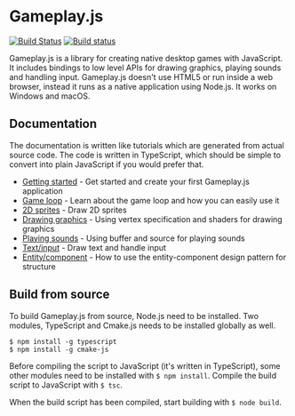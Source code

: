 # Gameplay.js

[![Build Status](https://travis-ci.org/jnsmalm/gameplay.svg?branch=develop)](https://travis-ci.org/jnsmalm/gameplay)
[![Build status](https://ci.appveyor.com/api/projects/status/evxuhc1m502glsbw/branch/develop?svg=true)](https://ci.appveyor.com/project/jnsmalm/gameplay-mxc0a/branch/develop)

Gameplay.js is a library for creating native desktop games with JavaScript. 
It includes bindings to low level APIs for drawing graphics, playing sounds and 
handling input. Gameplay.js doesn't use HTML5 or run inside a web browser, 
instead it runs as a native application using Node.js. It works on Windows and
macOS.

## Documentation

The documentation is written like tutorials which are generated from actual 
source code. The code is written in TypeScript, which should be simple to 
convert into plain JavaScript if you would prefer that.

- [Getting started](docs/getting-started/getting-started.md) - Get started and 
create your first Gameplay.js application
- [Game loop](docs/game-loop/game-loop.md) - Learn about the game loop and how you 
can easily use it 
- [2D sprites](docs/2d-sprites/2d-sprites.md) - Draw 2D sprites
- [Drawing graphics](docs/drawing-graphics/drawing-graphics.md) - Using vertex 
specification and shaders for drawing graphics
- [Playing sounds](docs/playing-sounds/playing-sounds.md) - Using buffer and source for 
playing sounds
- [Text/input](docs/text-input/text-input.md) - Draw text and handle input
- [Entity/component](docs/entity-component/entity-component.md) - How to use the 
entity-component design pattern for structure

## Build from source

To build Gameplay.js from source, Node.js need to be installed. Two modules, 
TypeScript and Cmake.js needs to be installed globally as well.

```
$ npm install -g typescript
$ npm install -g cmake-js
```

Before compiling the script to JavaScript (it's written in TypeScript), some 
other modules need to be installed with `$ npm install`. Compile the build 
script to JavaScript with `$ tsc`.

When the build script has been compiled, start building with `$ node build`.